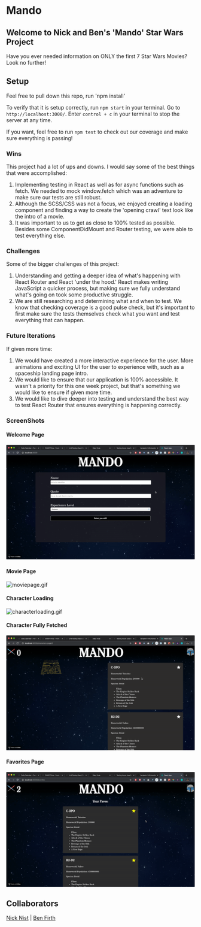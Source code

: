 # Mando

## Welcome to Nick and Ben's 'Mando' Star Wars Project

Have you ever needed information on ONLY the first 7 Star Wars Movies? Look no further!

## Setup

Feel free to pull down this repo, run 'npm install'

To verify that it is setup correctly, run `npm start` in your terminal. Go to `http://localhost:3000/`. Enter `control + c` in your terminal to stop the server at any time.

If you want, feel free to run `npm test` to check out our coverage and make sure everything is passing!

### Wins

This project had a lot of ups and downs. I would say some of the best things that were accomplished: 
1. Implementing testing in React as well as for async functions such as fetch. We needed to mock window.fetch which was an adventure to make sure our tests are still robust.
1. Although the SCSS/CSS was not a focus, we enjoyed creating a loading component and finding a way to create the 'opening crawl' text look like the intro of a movie.
1. It was important to us to get as close to 100% tested as possible. Besides some ComponentDidMount and Router testing, we were able to test everything else.

### Challenges

Some of the bigger challenges of this project:
1. Understanding and getting a deeper idea of what's happening with React Router and React 'under the hood.' React makes writing JavaScript a quicker process, but making sure we fully understand what's going on took some productive struggle.
1. We are still researching and determining what and when to test. We know that checking coverage is a good pulse check, but it's important to first make sure the tests themselves check what you want and test everything that can happen.

### Future Iterations

If given more time:
1. We would have created a more interactive experience for the user. More animations and exciting UI for the user to experience with, such as a spaceship landing page intro. 
1. We would like to ensure that our application is 100% accessible. It wasn't a priority for this one week project, but that's something we would like to ensure if given more time.
1. We would like to dive deeper into testing and understand the best way to test React Router that ensures everything is happening correctly.


### ScreenShots
#### Welcome Page
![welcomepage.gif](src/images/welcomepage.gif)

#### Movie Page
![moviepage.gif](src/images/moviepage.gif)

#### Character Loading
![characterloading.gif](src/images/characterloading.gif)

#### Character Fully Fetched
![characterloaded.gif](src/images/characterloaded.gif)

#### Favorites Page
![favoritepage.gif](src/images/favoritepage.gif)

## Collaborators

[Nick Nist](https://github.com/nicknist) | [Ben Firth](https://github.com/benjamin-firth)
